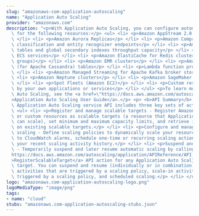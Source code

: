 ```yaml
---
slug: "amazonaws-com-application-autoscaling"
name: "Application Auto Scaling"
provider: "amazonaws.com"
description: "<p>With Application Auto Scaling, you can configure automatic scaling\
  \ for the following resources:</p> <ul> <li> <p>Amazon AppStream 2.0 fleets</p>\
  \ </li> <li> <p>Amazon Aurora Replicas</p> </li> <li> <p>Amazon Comprehend document\
  \ classification and entity recognizer endpoints</p> </li> <li> <p>Amazon DynamoDB\
  \ tables and global secondary indexes throughput capacity</p> </li> <li> <p>Amazon\
  \ ECS services</p> </li> <li> <p>Amazon ElastiCache for Redis clusters (replication\
  \ groups)</p> </li> <li> <p>Amazon EMR clusters</p> </li> <li> <p>Amazon Keyspaces\
  \ (for Apache Cassandra) tables</p> </li> <li> <p>Lambda function provisioned concurrency</p>\
  \ </li> <li> <p>Amazon Managed Streaming for Apache Kafka broker storage</p> </li>\
  \ <li> <p>Amazon Neptune clusters</p> </li> <li> <p>Amazon SageMaker endpoint variants</p>\
  \ </li> <li> <p>Spot Fleets (Amazon EC2)</p> </li> <li> <p>Custom resources provided\
  \ by your own applications or services</p> </li> </ul> <p>To learn more about Application\
  \ Auto Scaling, see the <a href=\"https://docs.aws.amazon.com/autoscaling/application/userguide/what-is-application-auto-scaling.html\"\
  >Application Auto Scaling User Guide</a>.</p> <p> <b>API Summary</b> </p> <p>The\
  \ Application Auto Scaling service API includes three key sets of actions: </p>\
  \ <ul> <li> <p>Register and manage scalable targets - Register Amazon Web Services\
  \ or custom resources as scalable targets (a resource that Application Auto Scaling\
  \ can scale), set minimum and maximum capacity limits, and retrieve information\
  \ on existing scalable targets.</p> </li> <li> <p>Configure and manage automatic\
  \ scaling - Define scaling policies to dynamically scale your resources in response\
  \ to CloudWatch alarms, schedule one-time or recurring scaling actions, and retrieve\
  \ your recent scaling activity history.</p> </li> <li> <p>Suspend and resume scaling\
  \ - Temporarily suspend and later resume automatic scaling by calling the <a href=\"\
  https://docs.aws.amazon.com/autoscaling/application/APIReference/API_RegisterScalableTarget.html\"\
  >RegisterScalableTarget</a> API action for any Application Auto Scaling scalable\
  \ target. You can suspend and resume (individually or in combination) scale-out\
  \ activities that are triggered by a scaling policy, scale-in activities that are\
  \ triggered by a scaling policy, and scheduled scaling.</p> </li> </ul>"
logo: "amazonaws.com-application-autoscaling-logo.png"
logoMediaType: "image/png"
tags:
- name: "cloud"
stubs: "amazonaws.com-application-autoscaling-stubs.json"
---
```

